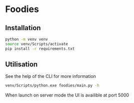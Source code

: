 # Foodies

## Installation

```bash
python -m venv venv
source venv/Scripts/activate
pip install -r requirements.txt
```

## Utilisation

See the help of the CLI for more information

```bash
venv/Scripts/python.exe foodies/main.py -h
```

When launch on server mode the UI is availible at port 5000
